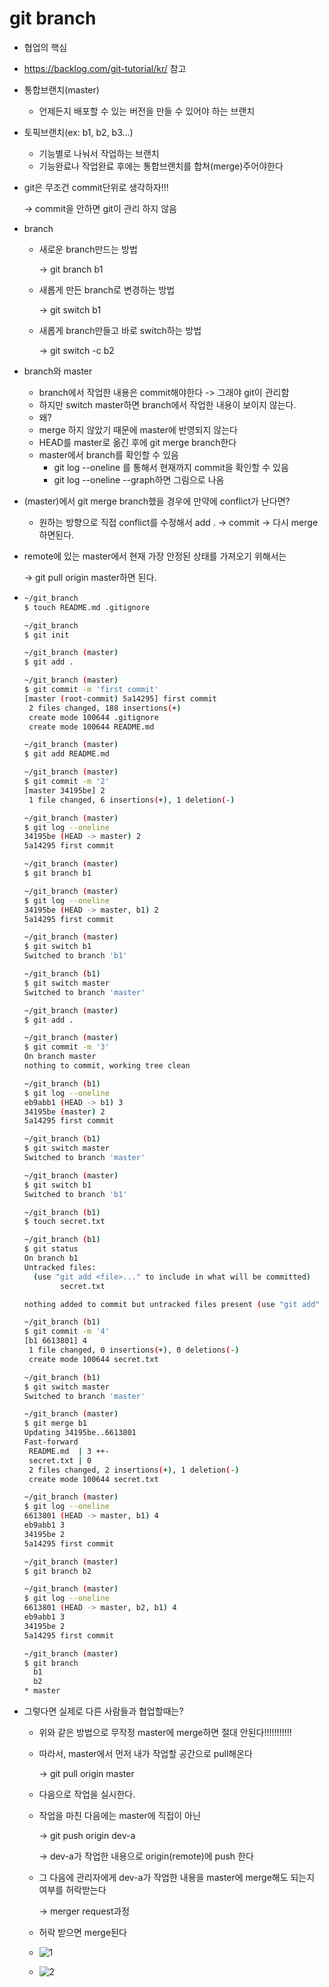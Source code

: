 # git branch

- 협업의 핵심
- https://backlog.com/git-tutorial/kr/ 참고

- 통합브랜치(master)

  - 언제든지 배포할 수 있는 버전을 만들 수 있어야 하는 브랜치

- 토픽브랜치(ex: b1, b2, b3...)

  - 기능별로 나눠서 작업하는 브랜치
  - 기능완료나 작업완료 후에는 통합브랜치를 합쳐(merge)주어야한다

- git은 무조건 commit단위로 생각하자!!!

  -> commit을 안하면 git이 관리 하지 않음

- branch

  - 새로운 branch만드는 방법

    -> git branch b1

  - 새롭게 만든 branch로 변경하는 방법

    -> git switch b1

  - 새롭게 branch만들고 바로 switch하는 방법

    -> git switch -c b2

- branch와 master

  - branch에서 작업한 내용은 commit해야한다 -> 그래야 git이 관리함	
  - 하지만 switch master하면 branch에서 작업한 내용이 보이지 않는다.
  - 왜?
  - merge 하지 않았기 때문에 master에 반영되지 않는다
  - HEAD를 master로 옮긴 후에 git merge branch한다
  - master에서 branch를 확인할 수 있음
    - git log --oneline 를 통해서 현재까지 commit을 확인할 수 있음
    - git log --oneline --graph하면 그림으로 나옴

- (master)에서 git merge branch했을 경우에 만약에 conflict가 난다면?

  - 원하는 방향으로 직접 conflict를 수정해서 add . -> commit -> 다시 merge하면된다.

- remote에 있는 master에서 현재 가장 안정된 상태를 가져오기 위해서는

  -> git pull origin master하면 된다.

- ```bash
  ~/git_branch
  $ touch README.md .gitignore
  
  ~/git_branch
  $ git init
  
  ~/git_branch (master)
  $ git add .
  
  ~/git_branch (master)
  $ git commit -m 'first commit'
  [master (root-commit) 5a14295] first commit
   2 files changed, 188 insertions(+)        
   create mode 100644 .gitignore
   create mode 100644 README.md
  
  ~/git_branch (master)
  $ git add README.md
  
  ~/git_branch (master)
  $ git commit -m '2'
  [master 34195be] 2
   1 file changed, 6 insertions(+), 1 deletion(-)
  
  ~/git_branch (master)
  $ git log --oneline
  34195be (HEAD -> master) 2
  5a14295 first commit
  
  ~/git_branch (master)
  $ git branch b1
  
  ~/git_branch (master)
  $ git log --oneline
  34195be (HEAD -> master, b1) 2
  5a14295 first commit
  
  ~/git_branch (master)
  $ git switch b1
  Switched to branch 'b1'
  
  ~/git_branch (b1)
  $ git switch master
  Switched to branch 'master'
  
  ~/git_branch (master)
  $ git add .
  
  ~/git_branch (master)
  $ git commit -m '3'
  On branch master
  nothing to commit, working tree clean
  
  ~/git_branch (b1)
  $ git log --oneline
  eb9abb1 (HEAD -> b1) 3
  34195be (master) 2
  5a14295 first commit
  
  ~/git_branch (b1)
  $ git switch master
  Switched to branch 'master'
  
  ~/git_branch (master)
  $ git switch b1
  Switched to branch 'b1'
  
  ~/git_branch (b1)
  $ touch secret.txt
  
  ~/git_branch (b1)
  $ git status
  On branch b1
  Untracked files:
    (use "git add <file>..." to include in what will be committed)
          secret.txt
  
  nothing added to commit but untracked files present (use "git add" to track)
  
  ~/git_branch (b1)
  $ git commit -m '4'
  [b1 6613801] 4
   1 file changed, 0 insertions(+), 0 deletions(-)
   create mode 100644 secret.txt
  
  ~/git_branch (b1)
  $ git switch master
  Switched to branch 'master'
  
  ~/git_branch (master)
  $ git merge b1
  Updating 34195be..6613801
  Fast-forward
   README.md  | 3 ++-
   secret.txt | 0
   2 files changed, 2 insertions(+), 1 deletion(-)
   create mode 100644 secret.txt
  
  ~/git_branch (master)
  $ git log --oneline
  6613801 (HEAD -> master, b1) 4
  eb9abb1 3
  34195be 2
  5a14295 first commit
  
  ~/git_branch (master)
  $ git branch b2
  
  ~/git_branch (master)
  $ git log --oneline
  6613801 (HEAD -> master, b2, b1) 4
  eb9abb1 3
  34195be 2
  5a14295 first commit
  
  ~/git_branch (master)
  $ git branch
    b1
    b2
  * master
  ```

- 그렇다면 실제로 다른 사람들과 협업할때는?

  - 위와 같은 방법으로 무작정 master에 merge하면 절대 안된다!!!!!!!!!!!

  - 따라서, master에서 먼저 내가 작업할 공간으로 pull해온다

    -> git pull origin master

  - 다음으로 작업을 실시한다.

  - 작업을 마친 다음에는 master에 직접이 아닌 

    -> git push origin dev-a

    -> dev-a가 작업한 내용으로 origin(remote)에 push 한다

  - 그 다음에 관리자에게 dev-a가 작업한 내용을 master에 merge해도 되는지 여부를 허락받는다

    -> merger request과정

  - 허락 받으면 merge된다

  - ![1](https://user-images.githubusercontent.com/73927750/133880632-7b58128e-44e9-424a-a032-9aa9fcaafb43.JPG)

  - ![2](https://user-images.githubusercontent.com/73927750/133880644-3b892236-209e-4636-95e6-81446dc00278.JPG)

